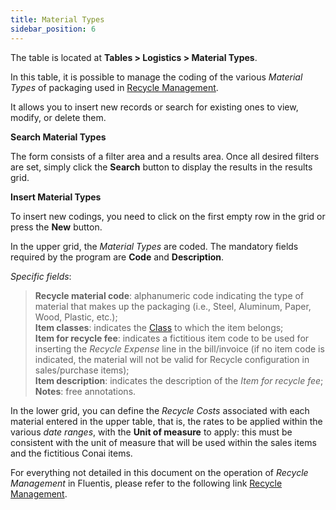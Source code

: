 ```yaml
---
title: Material Types 
sidebar_position: 6
---
```


The table is located at **Tables > Logistics > Material Types**.

In this table, it is possible to manage the coding of the various *Material Types* of packaging used in [Recycle Management](/docs/sales/sales-flow/conai).

It allows you to insert new records or search for existing ones to view, modify, or delete them.

**Search Material Types**

The form consists of a filter area and a results area. Once all desired filters are set, simply click the **Search** button to display the results in the results grid.

**Insert Material Types**

To insert new codings, you need to click on the first empty row in the grid or press the **New** button.  

In the upper grid, the *Material Types* are coded. The mandatory fields required by the program are **Code** and **Description**.  

*Specific fields*: 

> **Recycle material code**: alphanumeric code indicating the type of material that makes up the packaging (i.e., Steel, Aluminum, Paper, Wood, Plastic, etc.);     
> **Item classes**: indicates the [Class](/docs/configurations/tables/logistics/item-class) to which the item belongs;   
> **Item for recycle fee**: indicates a fictitious item code to be used for inserting the *Recycle Expense* line in the bill/invoice (if no item code is indicated, the material will not be valid for Recycle configuration in sales/purchase items);   
> **Item description**: indicates the description of the *Item for recycle fee*;    
> **Notes**: free annotations.  

In the lower grid, you can define the *Recycle Costs* associated with each material entered in the upper table, that is, the rates to be applied within the various *date ranges*, with the **Unit of measure** to apply: this must be consistent with the unit of measure that will be used within the sales items and the fictitious Conai items.

For everything not detailed in this document on the operation of *Recycle Management* in Fluentis, please refer to the following link [Recycle Management](/docs/sales/sales-flow/conai).